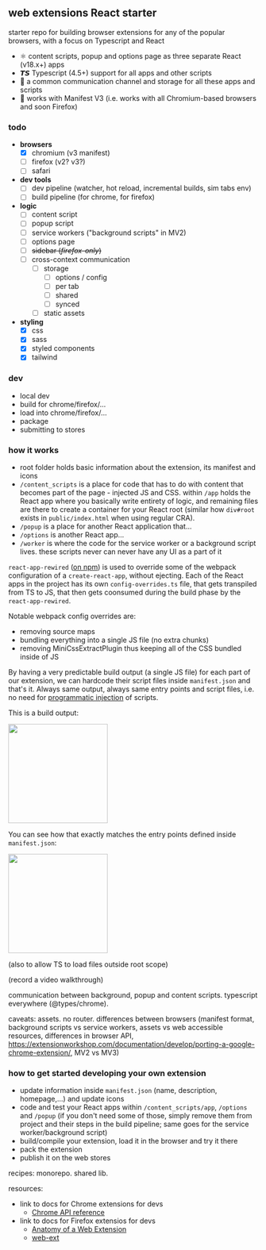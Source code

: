 ## web extensions React starter

starter repo for building browser extensions for any of the popular browsers, with a focus on Typescript and React

- :atom_symbol: content scripts, popup and options page as three separate React (v18.x+) apps
- 𝙏𝙎 Typescript (4.5+) support for all apps and other scripts
- 💬 a common communication channel and storage for all these apps and scripts
- 🧩 works with Manifest V3 (i.e. works with all Chromium-based browsers and soon Firefox)

### todo

- **browsers**
  - [x] chromium (v3 manifest)
  - [ ] firefox (v2? v3?)
  - [ ] safari
- **dev tools**
  - [ ] dev pipeline (watcher, hot reload, incremental builds, sim tabs env)
  - [ ] build pipeline (for chrome, for firefox)
- **logic**
  - [ ] content script
  - [ ] popup script
  - [ ] service workers ("background scripts" in MV2)
  - [ ] options page
  - [ ] ~~sidebar (*firefox-only*)~~
  - [ ] cross-context communication
    - [ ] storage
      - [ ] options / config
      - [ ] per tab
      - [ ] shared
      - [ ] synced
    - [ ] static assets
- **styling**
  - [x] css
  - [x] sass
  - [x] styled components
  - [x] tailwind

### dev

- local dev
- build for chrome/firefox/...
- load into chrome/firefox/...
- package
- submitting to stores

### how it works

- root folder holds basic information about the extension, its manifest and icons
- `/content_scripts` is a place for code that has to do with content that becomes part of the page - injected JS and CSS. within `/app` holds the React app where you basically write entirety of logic, and remaining files are there to create a container for your React root (similar how `div#root` exists in `public/index.html` when using regular CRA).
- `/popup` is a place for another React application that...
- `/options` is another React app...
- `/worker` is where the code for the service worker or a background script lives. these scripts never can never have any UI as a part of it

`react-app-rewired` ([on npm](https://www.npmjs.com/package/react-app-rewired)) is used to override some of the webpack configuration of a `create-react-app`, without ejecting. Each of the React apps in the project has its own `config-overrides.ts` file, that gets transpiled from TS to JS, that then gets coonsumed during the build phase by the `react-app-rewired`.

Notable webpack config overrides are:
- removing source maps
- bundling everything into a single JS file (no extra chunks)
- removing MiniCssExtractPlugin thus keeping all of the CSS bundled inside of JS

By having a very predictable build output (a single JS file) for each part of our extension, we can hardcode their script files inside `manifest.json` and that's it. Always same output, always same entry points and script files, i.e. no need for [programmatic injection](https://developer.chrome.com/docs/extensions/mv3/content_scripts/#programmatic) of scripts.

This is a build output:

<img src="https://user-images.githubusercontent.com/1355455/148201165-d4d02ff7-f5ab-4ae4-9222-3dfe7bf9eee0.png" height="200"/>

You can see how that exactly matches the entry points defined inside `manifest.json`:

<img src="https://user-images.githubusercontent.com/1355455/148199900-da93d2e5-63d3-4174-a5d6-9b93f78217ff.png" height="200" />

(also to allow TS to load files outside root scope)

(record a video walkthrough)

communication between background, popup and content scripts. typescript everywhere (@types/chrome).

caveats: assets. no router. differences between browsers (manifest format, background scripts vs service workers, assets vs web accessible resources, differences in browser API, https://extensionworkshop.com/documentation/develop/porting-a-google-chrome-extension/, MV2 vs MV3)

### how to get started developing your own extension

- update information inside `manifest.json` (name, description, homepage,...) and update icons
- code and test your React apps within `/content_scripts/app`, `/options` and `/popup` (if you don't need some of those, simply remove them from project and their steps in the build pipeline; same goes for the service worker/background script)
- build/compile your extension, load it in the browser and try it there
- pack the extension
- publish it on the web stores


recipes: monorepo. shared lib.

resources:

- link to docs for Chrome extensions for devs
  - [Chrome API reference](https://developer.chrome.com/docs/extensions/reference/)
- link to docs for Firefox extensios for devs
  - [Anatomy of a Web Extension](https://developer.mozilla.org/en-US/docs/Mozilla/Add-ons/WebExtensions/Anatomy_of_a_WebExtension)
  - [web-ext](https://github.com/mozilla/web-ext)